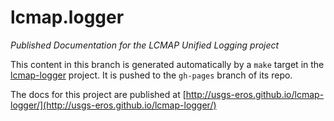 # lcmap.logger

*Published Documentation for the LCMAP Unified Logging project*

This content in this branch is generated automatically by a ``make`` target in
the [lcmap-logger](http://github.com/usgs-eros/lcmap-logger) project. It is pushed
to the ``gh-pages`` branch of its repo.

The docs for this project are published at
[http://usgs-eros.github.io/lcmap-logger/](http://usgs-eros.github.io/lcmap-logger/)
